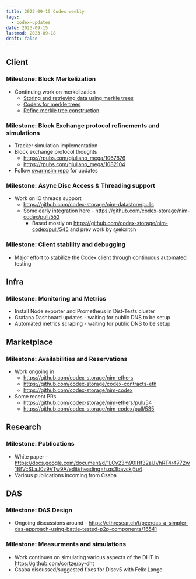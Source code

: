 ```yaml
---
title: 2023-09-15 Codex weekly
tags:
  - codex-updates
date: 2023-09-15
lastmod: 2023-09-18
draft: false
---
```

## Client

### Milestone: Block Merkelization

- Continuing work on merkelization
  - [Storing and retrieving data using merkle trees](https://github.com/codex-storage/nim-codex/pull/541)
  - [Coders for merkle trees](https://github.com/codex-storage/nim-codex/pull/519)
  - [Refine merkle tree construction](https://github.com/codex-storage/nim-codex/pull/516)

### Milestone: Block Exchange protocol refinements and simulations
- Tracker simulation implementation
- Block exchange protocol thoughts
  - https://rpubs.com/giuliano_mega/1067876
  - https://rpubs.com/giuliano_mega/1082104
- Follow [swarmsim repo](https://github.com/codex-storage/swarmsim) for updates

### Milestone: Async Disc Access & Threading support
- Work on IO threads support
  - https://github.com/codex-storage/nim-datastore/pulls
  - Some early integration here - https://github.com/codex-storage/nim-codex/pull/552
    - Based mostly on https://github.com/codex-storage/nim-codex/pull/545 and prev work by @elcritch

### Milestone: Client stability and debugging
- Major effort to stabilize the Codex client through continuous automated testing

## Infra

### Milestone: Monitoring and Metrics
- Install Node exporter and Prometheus in Dist-Tests cluster
- Grafana Dashboard updates - waiting for public DNS to be setup
- Automated metrics scraping - waiting for public DNS to be setup

## Marketplace

### Milestone: Availabilities and Reservations
- Work ongoing in
  - https://github.com/codex-storage/nim-ethers
  - https://github.com/codex-storage/codex-contracts-eth
  - https://github.com/codex-storage/nim-codex
- Some recent PRs
  - https://github.com/codex-storage/nim-ethers/pull/54
  - https://github.com/codex-storage/nim-codex/pull/535

## Research

### Milestone: Publications
- White paper - https://docs.google.com/document/d/1LCy23m90IHf32aUVhRT4r4772w1BfVcSLaJ0z9VTw9A/edit#heading=h.qs3bayckj5u4
- Various publications incoming from Csaba

## DAS

### Milestone: DAS Design
- Ongoing discussions around - https://ethresear.ch/t/peerdas-a-simpler-das-approach-using-battle-tested-p2p-components/16541

### Milestone: Measurments and simulations
- Work continues on simulating various aspects of the DHT in https://github.com/cortze/py-dht
- Csaba discussed/suggested fixes for Discv5 with Felix Lange